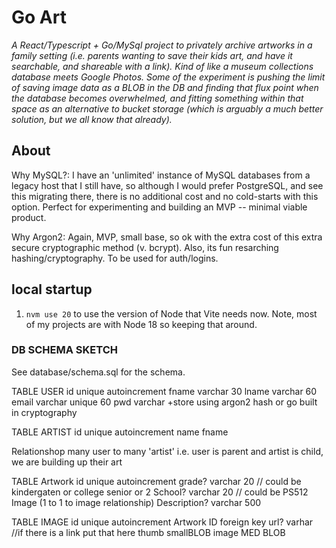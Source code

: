 # Go Art

*A React/Typescript + Go/MySql project to privately archive artworks in a family setting (i.e. parents wanting to save their kids art, and have it searchable, and shareable with a link). Kind of like a museum collections database meets Google Photos. Some of the experiment is pushing the limit of saving image data as a BLOB in the DB and finding that flux point when the database becomes overwhelmed, and fitting something within that space as an alternative to bucket storage (which is arguably a much better solution, but we all know that already).*


## About

Why MySQL?: I have an 'unlimited' instance of MySQL databases from a legacy host that I still have, so although I would prefer PostgreSQL, and see this migrating there, there is no additional cost and no cold-starts with this option. Perfect for experimenting and building an MVP -- minimal viable product.

Why Argon2: Again, MVP, small base, so ok with the extra cost of this extra secure cryptographic method (v. bcrypt). Also, its fun resarching hashing/cryptography. To be used for auth/logins.

## local startup
1. `nvm use 20` 
    to use the version of Node that Vite needs now. Note, most of my projects are with Node 18 so keeping that around.


### DB SCHEMA SKETCH
See database/schema.sql for the schema.

TABLE USER
id unique autoincrement
fname varchar 30
lname varchar 60
email varchar unique 60
pwd varchar +store using argon2 hash or go built in cryptography

TABLE ARTIST
id unique autoincrement
name fname

Relationshop
many user to many 'artist' i.e. user is parent and artist is child, we are building up their art

TABLE Artwork
id unique autoincrement
grade? varchar 20 // could be kindergaten or college senior or 2
School? varchar 20 // could be PS512
Image (1 to 1 to image relationship)
Description? varchar 500

TABLE IMAGE
id unique autoincrement
Artwork ID foreign key
url? varhar //if there is a link put that here
thumb smallBLOB
image MED BLOB


